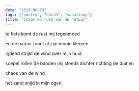 ```yaml
---
date: "2019-08-23"
tags: ["poetry", "dutch", "vacationp"]
title: "Chaos en rust van de natuur"
---
```


te fiets komt de rust mij tegenmoed

en de natuur toont al zijn mooie kleuren

rijdend strijkt de wind over mijn huid

soepel rollen de banden mij steeds dichter richting de duinen

chaos van de wind

het zand snijd in mijn ogen
